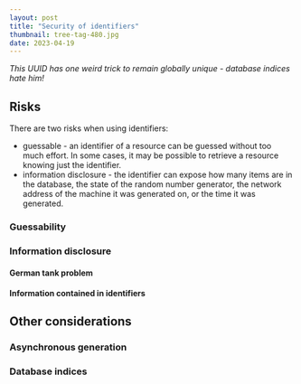 ```yaml
---
layout: post
title: "Security of identifiers"
thumbnail: tree-tag-480.jpg
date: 2023-04-19
---
```


*This UUID has one weird trick to remain globally unique - database indices hate him!*

## Risks

There are two risks when using identifiers:

* guessable - an identifier of a resource can be guessed without too much effort. In some cases, it may be possible to retrieve a resource knowing just the identifier.
* information disclosure - the identifier can expose how many items are in the database, the state of the random number generator, the network address of the machine it was generated on, or the time it was generated.

### Guessability

### Information disclosure

#### German tank problem

#### Information contained in identifiers

## Other considerations

### Asynchronous generation

### Database indices
